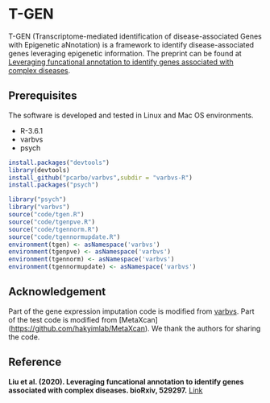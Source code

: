 # T-GEN

T-GEN (Transcriptome-mediated identification of disease-associated Genes with Epigenetic aNnotation) is a framework to identify disease-associated genes leveraging epigenetic information. The preprint can be found at [Leveraging funcational annotation to identify genes associated with complex diseases](https://www.biorxiv.org/content/10.1101/529297v4).

## Prerequisites
The software is developed and tested in Linux and Mac OS environments.
* R-3.6.1
* varbvs
* psych

```R
install.packages("devtools")
library(devtools)
install_github("pcarbo/varbvs",subdir = "varbvs-R")
install.packages("psych")

library("psych")
library("varbvs")
source("code/tgen.R")
source("code/tgenpve.R")
source("code/tgennorm.R")
source("code/tgennormupdate.R")
environment(tgen) <- asNamespace('varbvs')
environment(tgenpve) <- asNamespace('varbvs')
environment(tgennorm) <- asNamespace('varbvs')
environment(tgennormupdate) <- asNamespace('varbvs')
```




## Acknowledgement
Part of the gene expression imputation code is modified from [varbvs](https://github.com/pcarbo/varbvs). Part of the test code is modified from [MetaXcan] (https://github.com/hakyimlab/MetaXcan). We thank the authors for sharing the code.

## Reference
**Liu et al. (2020). Leveraging funcational annotation to identify genes associated with complex diseases. bioRxiv, 529297.**
[Link](https://www.biorxiv.org/content/10.1101/529297v4)
